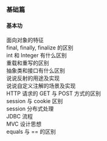 ### 基础篇  

#### 基本功  

面向对象的特征  
final, finally, finalize 的区别  
int 和 Integer 有什么区别  
重载和重写的区别  
抽象类和接口有什么区别  
说说反射的用途及实现  
说说自定义注解的场景及实现  
HTTP 请求的 GET 与 POST 方式的区别  
session 与 cookie 区别  
session 分布式处理  
JDBC 流程  
MVC 设计思想  
equals 与 == 的区别  
